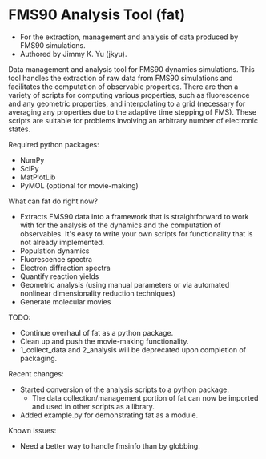 # FMS90 Analysis Tool (fat)
- For the extraction, management and analysis of data produced by FMS90 simulations.
- Authored by Jimmy K. Yu (jkyu).

Data management and analysis tool for FMS90 dynamics simulations. 
This tool handles the extraction of raw data from FMS90 simulations and facilitates the computation of observable properties. 
There are then a variety of scripts for computing various properties, such as fluorescence and any geometric properties, and interpolating to a grid (necessary for averaging any properties due to the adaptive time stepping of FMS).
These scripts are suitable for problems involving an arbitrary number of electronic states. 

Required python packages:
- NumPy
- SciPy
- MatPlotLib
- PyMOL (optional for movie-making)

What can fat do right now?
- Extracts FMS90 data into a framework that is straightforward to work with for the analysis of the dynamics and the computation of observables. It's easy to write your own scripts for functionality that is not already implemented. 
- Population dynamics
- Fluorescence spectra
- Electron diffraction spectra
- Quantify reaction yields
- Geometric analysis (using manual parameters or via automated nonlinear dimensionality reduction techniques)
- Generate molecular movies

TODO:
- Continue overhaul of fat as a python package. 
- Clean up and push the movie-making functionality. 
- 1\_collect\_data and 2\_analysis will be deprecated upon completion of packaging. 

Recent changes:
- Started conversion of the analysis scripts to a python package.
    - The data collection/management portion of fat can now be imported and used in other scripts as a library. 
- Added example.py for demonstrating fat as a module. 

Known issues:
- Need a better way to handle fmsinfo than by globbing. 
